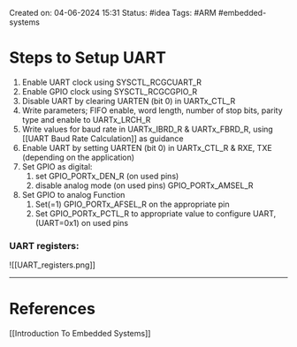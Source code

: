 Created on: 04-06-2024 15:31
Status: #idea
Tags: #ARM #embedded-systems 
# Steps to Setup UART
1. Enable UART clock using SYSCTL_RCGCUART_R
2. Enable GPIO clock using SYSCTL_RCGCGPIO_R
3. Disable UART by clearing UARTEN (bit 0) in UARTx_CTL_R
4. Write parameters; FIFO enable, word length, number of stop bits, parity type and enable to UARTx_LRCH_R
5. Write values for baud rate in UARTx_IBRD_R & UARTx_FBRD_R, using [[UART Baud Rate Calculation]] as guidance
6. Enable UART by setting UARTEN (bit 0) in UARTx_CTL_R & RXE, TXE (depending on the application)
7. Set GPIO as digital: 
	1. set GPIO_PORTx_DEN_R (on used pins)
	2. disable analog mode (on used pins) GPIO_PORTx_AMSEL_R
8. Set GPIO to analog Function
	1. Set(=1) GPIO_PORTx_AFSEL_R on the appropriate pin
	2. Set GPIO_PORTx_PCTL_R to appropriate value to configure UART, (UART=0x1) on used pins
### UART registers:

![[UART_registers.png]]


-----------------
# References
[[Introduction To Embedded Systems]]